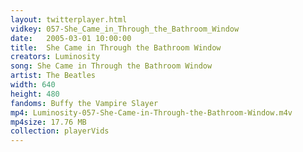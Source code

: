 ```yaml
---
layout: twitterplayer.html
vidkey: 057-She_Came_in_Through_the_Bathroom_Window
date:   2005-03-01 10:00:00
title:  She Came in Through the Bathroom Window
creators: Luminosity
song: She Came in Through the Bathroom Window
artist: The Beatles
width: 640
height: 480
fandoms: Buffy the Vampire Slayer
mp4: Luminosity-057-She-Came-in-Through-the-Bathroom-Window.m4v
mp4size: 17.76 MB
collection: playerVids
---
```


  <div>
  
  </div>
  